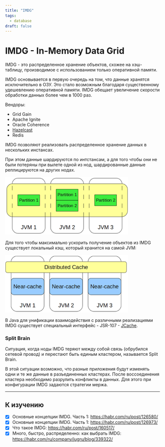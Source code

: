 ```yaml
---
title: "IMDG"
tags:
  - database
draft: false
---
```


# IMDG - In-Memory Data Grid

IMDG - это распределенное хранение объектов, схожее на хэш-таблицу, производимое с использованием только оперативной памяти.

IMDG основывается в первую очередь на том, что данные хранятся исключительно в ОЗУ. Это стало возможным благодаря существенному удешевлению оперативной памяти. IMDG обещает увеличение скорости обработки данных более чем в 1000 раз.

Вендоры:
- Grid Gain
- Apache Ignite
- Oracle Coherence
- [Hazelcast](../../external_lib/hazelcast.md)
- Redis

IMDG позволяют реализовать распределенное хранение данных в нескольких инстансах.

При этом данные шардируются по интстансам, а для того чтобы они не были потеряны при вылете одной из нод, шардированные данные реплицируются на других нодах.

![image](../../images/imdg_partitioning.png)

Для того чтобы максимально ускорить получение объектов из IMDG существует локальный кэш, который хранится на самой JVM:

![image](../../images/imdg_distributed_cache.png)

В Java для унификации взаимодействия с различными реализациями IMDG существует специальный интерфейс - JSR-107 - [JCache](../java/jcache.md).

### Split Brain

Ситуация, когда ноды IMDG теряют между собой связь (обрубился сетевой провод) и перестают быть единым кластером, называется Split Brain.

В этой ситуации возможно, что разные приложения будут изменять одни и те же данные в разъединенных кластерах. После воссоединения кластера необходимо разрулить конфликты в данных. Для этого при конфигурации IMDG задаются стратегии мержа.

---
## К изучению
- [X] Основные концепции IMDG. Часть 1: https://habr.com/ru/post/126580/
- [X] Основные концепции IMDG. Часть 1: https://habr.com/ru/post/126973/
- [X] Что такое IMDG: https://habr.com/ru/post/160517/
- [X] Много, быстро, распределенно: как выбрать IMDG: https://habr.com/ru/company/jugru/blog/339322/